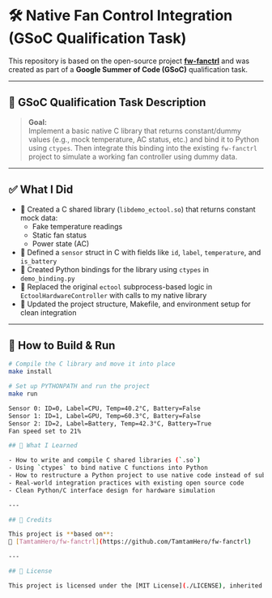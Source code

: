 # 🛠️ Native Fan Control Integration (GSoC Qualification Task)

This repository is based on the open-source project [**fw-fanctrl**](https://github.com/TamtamHero/fw-fanctrl) and was created as part of a **Google Summer of Code (GSoC)** qualification task.

---

## 🎯 GSoC Qualification Task Description

> **Goal:**  
> Implement a basic native C library that returns constant/dummy values (e.g., mock temperature, AC status, etc.) and bind it to Python using `ctypes`. Then integrate this binding into the existing `fw-fanctrl` project to simulate a working fan controller using dummy data.

---

## ✅ What I Did

- 🔧 Created a C shared library (`libdemo_ectool.so`) that returns constant mock data:
  - Fake temperature readings
  - Static fan status
  - Power state (AC)
- 🧠 Defined a `sensor` struct in C with fields like `id`, `label`, `temperature`, and `is_battery`
- 🔗 Created Python bindings for the library using `ctypes` in `demo_binding.py`
- 🧪 Replaced the original `ectool` subprocess-based logic in `EctoolHardwareController` with calls to my native library
- 🧹 Updated the project structure, Makefile, and environment setup for clean integration

---

## 🔧 How to Build & Run

```bash
# Compile the C library and move it into place
make install

# Set up PYTHONPATH and run the project
make run

Sensor 0: ID=0, Label=CPU, Temp=40.2°C, Battery=False
Sensor 1: ID=1, Label=GPU, Temp=60.3°C, Battery=False
Sensor 2: ID=2, Label=Battery, Temp=42.3°C, Battery=True
Fan speed set to 21%

## 🙋 What I Learned

- How to write and compile C shared libraries (`.so`)
- Using `ctypes` to bind native C functions into Python
- How to restructure a Python project to use native code instead of subprocesses
- Real-world integration practices with existing open source code
- Clean Python/C interface design for hardware simulation

---

## 📘 Credits

This project is **based on**:  
🔗 [TamtamHero/fw-fanctrl](https://github.com/TamtamHero/fw-fanctrl)

---

## 📄 License

This project is licensed under the [MIT License](./LICENSE), inherited from the original [fw-fanctrl](https://github.com/TamtamHero/fw-fanctrl) project.

